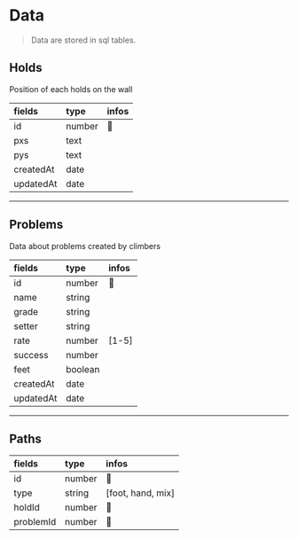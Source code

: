 # Data

> Data are stored in sql tables.

## Holds

Position of each holds on the wall

| fields    | type   | infos |
| :-------- | :----- | :---- |
| id        | number | 🔑    |
| pxs       | text   |
| pys       | text   |
| createdAt | date   |
| updatedAt | date   |

---

## Problems

Data about problems created by climbers

| fields    | type    | infos |
| :-------- | :------ | :---- |
| id        | number  | 🔑    |
| name      | string  |
| grade     | string  |
| setter    | string  |
| rate      | number  | [1-5] |
| success   | number  |
| feet      | boolean |
| createdAt | date    |
| updatedAt | date    |

---

## Paths

| fields    | type   | infos             |
| :-------- | :----- | :---------------- |
| id        | number | 🔑                |
| type      | string | [foot, hand, mix] |
| holdId    | number | 🔐                |
| problemId | number | 🔐                |
